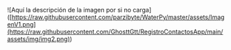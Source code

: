 <span>![</span><span>Aquí la descripción de la imagen por si no carga</span><span>]</span><span>(</span><span>[https://raw.githubusercontent.com/parzibyte/WaterPy/master/assets/ImagenV1.png](https://raw.githubusercontent.com/GhosttGtt/RegistroContactosApp/main/assets/img/img2.png)</span><span>)</span>

